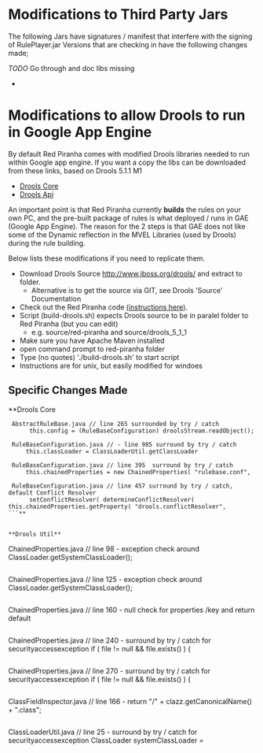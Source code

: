 # Modifications to Third Party Jars #

The following Jars have signatures / manifest that interfere with the signing of RulePlayer.jar
Versions that are checking in have the following changes made;

_TODO_ Go through and doc libs missing

  * 


# Modifications to allow Drools to run in Google App Engine #

By default Red Piranha comes with modified Drools libraries needed to run within Google app engine.
If you want a copy the libs can be downloaded from these links, based on Drools 5.1.1 M1
  * [Drools Core](http://red-piranha.googlecode.com/svn/trunk/war/WEB-INF/lib/drools-core-5.1.1.jar)
  * [Drools Api](http://red-piranha.googlecode.com/svn/trunk/war/WEB-INF/lib/drools-api-5.1.1.jar)


An important point is that Red Piranha currently **builds** the rules on your own PC, and the pre-built package of rules is what deployed / runs in GAE (Google App Engine). The reason for the 2 steps is that GAE does not like some of the Dynamic reflection in the MVEL Libraries (used by Drools) during the rule building.


Below lists these modifications if you need to replicate them.

  * Download Drools Source  http://www.jboss.org/drools/ and extract to folder.
    * Alternative is to get the source via GIT, see Drools 'Source' Documentation
  * Check out the Red Piranha code [(instructions here)](http://code.google.com/p/red-piranha/wiki/DevDeveloperGettingStarted#Checking_out_the_code).
  * Script (build-drools.sh) expects Drools source to be in paralel folder to Red Piranha (but you can edit)
    * e.g. source/red-piranha and source/drools\_5\_1\_1
  * Make sure you have Apache Maven installed
  * open command prompt to red-piranha folder
  * Type (no quotes) './build-drools.sh' to start script
  * Instructions are for unix, but easily modified for windoes


## Specific Changes Made ##

**Drools Core
```
 AbstractRuleBase.java // line 265 surrounded by try / catch 
      this.config = (RuleBaseConfiguration) droolsStream.readObject();
```
```
 RuleBaseConfiguration.java // - line 985 surround by try / catch
	 this.classLoader = ClassLoaderUtil.getClassLoader
```
```
 RuleBaseConfiguration.java // line 395  surround by try / catch
     this.chainedProperties = new ChainedProperties( "rulebase.conf",
```
```
 RuleBaseConfiguration.java // line 457 surround by try / catch, default Conflict Resolver
	  setConflictResolver( determineConflictResolver( this.chainedProperties.getProperty( "drools.conflictResolver", 
```**


**Drools Util**

```
 ChainedProperties.java // line 98 - exception check around ClassLoader.getSystemClassLoader();
```
```
 ChainedProperties.java // line 125 - exception check around ClassLoader.getSystemClassLoader();
```
```
 ChainedProperties.java // line 160 
	- null check for properties /key and return default
```
```
 ChainedProperties.java // line 240 - surround by try / catch for securityaccessexception
    if ( file != null && file.exists() ) {
```
```
 ChainedProperties.java // line 270 - surround by try / catch for securityaccessexception
    if ( file != null && file.exists() ) {
```
```
 ClassFieldInspector.java // line 166 - 
	 return "/" + clazz.getCanonicalName() + ".class";
```
```
 ClassLoaderUtil.java // line 25 - surround by try / catch for securityaccessexception
     ClassLoader systemClassLoader = 
```